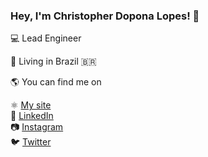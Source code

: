 ### Hey, I'm Christopher Dopona Lopes! 👋

💻 Lead Engineer

🏡 Living in Brazil 🇧🇷

🌎 You can find me on

⚛️ [My site](https://doponalopes.com.br) <br>
💼 [LinkedIn](https://www.linkedin.com/in/christopher-dopona-lopes-4218b2a7/) <br>
📷 [Instagram](https://www.instagram.com/doponalopes) <br>
🐦 [Twitter](https://twitter.com/dopona_lopes)
